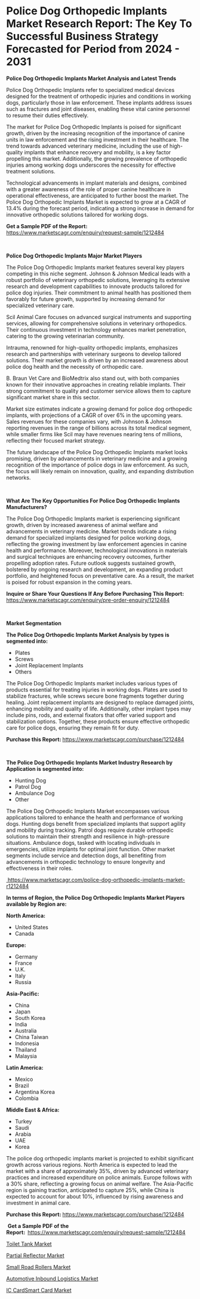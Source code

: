 <p><h1>Police Dog Orthopedic Implants Market Research Report: The Key To Successful Business Strategy Forecasted for Period from 2024 - 2031</h1></p><p><strong>Police Dog Orthopedic Implants Market Analysis and Latest Trends</strong></p>
<p><p>Police Dog Orthopedic Implants refer to specialized medical devices designed for the treatment of orthopedic injuries and conditions in working dogs, particularly those in law enforcement. These implants address issues such as fractures and joint diseases, enabling these vital canine personnel to resume their duties effectively.</p><p>The market for Police Dog Orthopedic Implants is poised for significant growth, driven by the increasing recognition of the importance of canine units in law enforcement and the rising investment in their healthcare. The trend towards advanced veterinary medicine, including the use of high-quality implants that enhance recovery and mobility, is a key factor propelling this market. Additionally, the growing prevalence of orthopedic injuries among working dogs underscores the necessity for effective treatment solutions.</p><p>Technological advancements in implant materials and designs, combined with a greater awareness of the role of proper canine healthcare in operational effectiveness, are anticipated to further boost the market. The Police Dog Orthopedic Implants Market is expected to grow at a CAGR of 13.4% during the forecast period, indicating a strong increase in demand for innovative orthopedic solutions tailored for working dogs.</p></p>
<p><strong>Get a Sample PDF of the Report:&nbsp;</strong> <a href="https://www.marketscagr.com/enquiry/request-sample/1212484?utm_campaign=1268&utm_medium=2&utm_source=Github&utm_content=ia&utm_term=06102024&utm_id=police-dog-orthopedic-implants">https://www.marketscagr.com/enquiry/request-sample/1212484</a></p>
<p>&nbsp;</p>
<p><strong>Police Dog Orthopedic Implants Major Market Players</strong></p>
<p><p>The Police Dog Orthopedic Implants market features several key players competing in this niche segment. Johnson & Johnson Medical leads with a robust portfolio of veterinary orthopedic solutions, leveraging its extensive research and development capabilities to innovate products tailored for police dog injuries. Their commitment to animal health has positioned them favorably for future growth, supported by increasing demand for specialized veterinary care.</p><p>Scil Animal Care focuses on advanced surgical instruments and supporting services, allowing for comprehensive solutions in veterinary orthopedics. Their continuous investment in technology enhances market penetration, catering to the growing veterinarian community.</p><p>Intrauma, renowned for high-quality orthopedic implants, emphasizes research and partnerships with veterinary surgeons to develop tailored solutions. Their market growth is driven by an increased awareness about police dog health and the necessity of orthopedic care.</p><p>B. Braun Vet Care and BioMedtrix also stand out, with both companies known for their innovative approaches in creating reliable implants. Their strong commitment to quality and customer service allows them to capture significant market share in this sector.</p><p>Market size estimates indicate a growing demand for police dog orthopedic implants, with projections of a CAGR of over 6% in the upcoming years. Sales revenues for these companies vary, with Johnson & Johnson reporting revenues in the range of billions across its total medical segment, while smaller firms like Scil may have revenues nearing tens of millions, reflecting their focused market strategy.</p><p>The future landscape of the Police Dog Orthopedic Implants market looks promising, driven by advancements in veterinary medicine and a growing recognition of the importance of police dogs in law enforcement. As such, the focus will likely remain on innovation, quality, and expanding distribution networks.</p></p>
<p>&nbsp;</p>
<p><strong>What Are The Key Opportunities For Police Dog Orthopedic Implants Manufacturers?</strong></p>
<p><p>The Police Dog Orthopedic Implants market is experiencing significant growth, driven by increased awareness of animal welfare and advancements in veterinary medicine. Market trends indicate a rising demand for specialized implants designed for police working dogs, reflecting the growing investment by law enforcement agencies in canine health and performance. Moreover, technological innovations in materials and surgical techniques are enhancing recovery outcomes, further propelling adoption rates. Future outlook suggests sustained growth, bolstered by ongoing research and development, an expanding product portfolio, and heightened focus on preventative care. As a result, the market is poised for robust expansion in the coming years.</p></p>
<p><strong>Inquire or Share Your Questions If Any Before Purchasing This Report:</strong> <a href="https://www.marketscagr.com/enquiry/pre-order-enquiry/1212484?utm_campaign=1268&utm_medium=2&utm_source=Github&utm_content=ia&utm_term=06102024&utm_id=police-dog-orthopedic-implants">https://www.marketscagr.com/enquiry/pre-order-enquiry/1212484</a></p>
<p>&nbsp;</p>
<p><strong>Market Segmentation</strong></p>
<p><strong>The Police Dog Orthopedic Implants Market Analysis by types is segmented into:</strong></p>
<p><ul><li>Plates</li><li>Screws</li><li>Joint Replacement Implants</li><li>Others</li></ul></p>
<p><p>The Police Dog Orthopedic Implants market includes various types of products essential for treating injuries in working dogs. Plates are used to stabilize fractures, while screws secure bone fragments together during healing. Joint replacement implants are designed to replace damaged joints, enhancing mobility and quality of life. Additionally, other implant types may include pins, rods, and external fixators that offer varied support and stabilization options. Together, these products ensure effective orthopedic care for police dogs, ensuring they remain fit for duty.</p></p>
<p><strong>Purchase this Report:&nbsp;</strong><a href="https://www.marketscagr.com/purchase/1212484?utm_campaign=1268&utm_medium=2&utm_source=Github&utm_content=ia&utm_term=06102024&utm_id=police-dog-orthopedic-implants">https://www.marketscagr.com/purchase/1212484</a></p>
<p>&nbsp;</p>
<p><strong>The Police Dog Orthopedic Implants Market Industry Research by Application is segmented into:</strong></p>
<p><ul><li>Hunting Dog</li><li>Patrol Dog</li><li>Ambulance Dog</li><li>Other</li></ul></p>
<p><p>The Police Dog Orthopedic Implants Market encompasses various applications tailored to enhance the health and performance of working dogs. Hunting dogs benefit from specialized implants that support agility and mobility during tracking. Patrol dogs require durable orthopedic solutions to maintain their strength and resilience in high-pressure situations. Ambulance dogs, tasked with locating individuals in emergencies, utilize implants for optimal joint function. Other market segments include service and detection dogs, all benefiting from advancements in orthopedic technology to ensure longevity and effectiveness in their roles.</p></p>
<p><a href="https://www.marketscagr.com/police-dog-orthopedic-implants-market-r1212484?utm_campaign=1268&utm_medium=2&utm_source=Github&utm_content=ia&utm_term=06102024&utm_id=police-dog-orthopedic-implants">&nbsp;https://www.marketscagr.com/police-dog-orthopedic-implants-market-r1212484</a></p>
<p><strong>In terms of Region, the Police Dog Orthopedic Implants Market Players available by Region are:</strong></p>
<p>
    <p> <strong> North America: </strong>
        <ul>
            <li>United States</li>
            <li>Canada</li>
        </ul>
        </p> 
    <p> <strong> Europe: </strong>
        <ul>
            <li>Germany</li>
            <li>France</li>
            <li>U.K.</li>
            <li>Italy</li>
            <li>Russia</li>
        </ul>
        </p> 
    <p> <strong> Asia-Pacific: </strong>
        <ul>
            <li>China</li>
            <li>Japan</li>
            <li>South Korea</li>
            <li>India</li>
            <li>Australia</li>
            <li>China Taiwan</li>
            <li>Indonesia</li>
            <li>Thailand</li>
            <li>Malaysia</li>
        </ul>
        </p> 
    <p> <strong> Latin America: </strong>
        <ul>
            <li>Mexico</li>
            <li>Brazil</li>
            <li>Argentina Korea</li>
            <li>Colombia</li>
        </ul>
        </p> 
    <p> <strong> Middle East & Africa: </strong>
        <ul>
            <li>Turkey</li>
            <li>Saudi</li>
            <li>Arabia</li>
            <li>UAE</li>
            <li>Korea</li>
        </ul>
    </p>
    </p>
<p><p>The police dog orthopedic implants market is projected to exhibit significant growth across various regions. North America is expected to lead the market with a share of approximately 35%, driven by advanced veterinary practices and increased expenditure on police animals. Europe follows with a 30% share, reflecting a growing focus on animal welfare. The Asia-Pacific region is gaining traction, anticipated to capture 25%, while China is expected to account for about 10%, influenced by rising awareness and investment in animal care.</p></p>
<p><strong>Purchase this Report: </strong><a href="https://www.marketscagr.com/purchase/1212484?utm_campaign=1268&utm_medium=2&utm_source=Github&utm_content=ia&utm_term=06102024&utm_id=police-dog-orthopedic-implants">https://www.marketscagr.com/purchase/1212484</a></p>
<p>&nbsp;<strong>Get a Sample PDF of the Report:&nbsp;&nbsp;</strong><a href="https://www.marketscagr.com/enquiry/request-sample/1212484?utm_campaign=1268&utm_medium=2&utm_source=Github&utm_content=ia&utm_term=06102024&utm_id=police-dog-orthopedic-implants">https://www.marketscagr.com/enquiry/request-sample/1212484</a></p>
<p><strong></strong></p>
<p><p><a href="https://www.linkedin.com/pulse/toilet-tank-market-evolution-regional-adaptations-innovation-landscape-mksue?utm_campaign=1268&utm_medium=2&utm_source=Github&utm_content=ia&utm_term=06102024&utm_id=police-dog-orthopedic-implants">Toilet Tank Market</a></p><p><a href="https://www.linkedin.com/pulse/partial-reflector-market-growth-segmentation-regional-analysis-1okke?utm_campaign=1268&utm_medium=2&utm_source=Github&utm_content=ia&utm_term=06102024&utm_id=police-dog-orthopedic-implants">Partial Reflector Market</a></p><p><a href="https://www.linkedin.com/pulse/small-road-rollers-market-global-insights-regional-analysis-2024-tgage?utm_campaign=1268&utm_medium=2&utm_source=Github&utm_content=ia&utm_term=06102024&utm_id=police-dog-orthopedic-implants">Small Road Rollers Market</a></p><p><a href="https://github.com/Krish2023na/Market-Research-Report-List-6/blob/main/automotive-inbound-logistics-market.md?utm_campaign=1268&utm_medium=2&utm_source=Github&utm_content=ia&utm_term=06102024&utm_id=police-dog-orthopedic-implants">Automotive Inbound Logistics Market</a></p><p><a href="https://issuu.com/reportprime-2/docs/ic-cardsmart-card-market-size-2030._48b941d13654ca?utm_campaign=1268&utm_medium=2&utm_source=Github&utm_content=ia&utm_term=06102024&utm_id=police-dog-orthopedic-implants">IC CardSmart Card Market</a></p></p>
